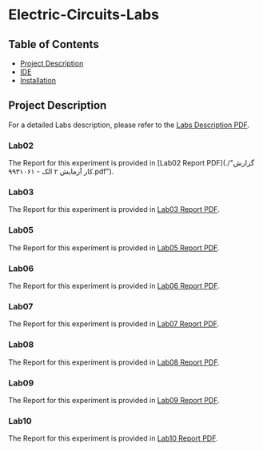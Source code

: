 # Electric-Circuits-Labs

## Table of Contents
- [Project Description](#project-description)
- [IDE](#ide)
- [Installation](#installation)

## Project Description
For a detailed Labs description, please refer to the [Labs Description PDF](./Electrical%20Lab%20ed2.pdf).

### Lab02
The Report for this experiment is provided in [Lab02 Report PDF](./"گزارش کار آزمایش ۲ الک - ۹۹۳۱۰۶۱.pdf").

### Lab03
The Report for this experiment is provided in [Lab03 Report PDF](./گزارش20%کار20%آزمایش20%20۳%الک20%-20%۹۹۳۱۰۶۱.pdf).

### Lab05
The Report for this experiment is provided in [Lab05 Report PDF](./Lab01/CA_Lab_PostExp01.pdf).

### Lab06
The Report for this experiment is provided in [Lab06 Report PDF](./Lab01/CA_Lab_PostExp01.pdf).

### Lab07
The Report for this experiment is provided in [Lab07 Report PDF](./Lab01/CA_Lab_PostExp01.pdf).

### Lab08
The Report for this experiment is provided in [Lab08 Report PDF](./Lab01/CA_Lab_PostExp01.pdf).

### Lab09
The Report for this experiment is provided in [Lab09 Report PDF](./Lab01/CA_Lab_PostExp01.pdf).

### Lab10
The Report for this experiment is provided in [Lab10 Report PDF](./Lab01/CA_Lab_PostExp01.pdf).
